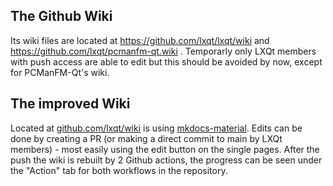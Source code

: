 ## The Github Wiki

Its wiki files are located at https://github.com/lxqt/lxqt/wiki and https://github.com/lxqt/pcmanfm-qt.wiki . 
Temporarly only LXQt members with push access are able to edit but this should be avoided by now, except for PCManFM-Qt's wiki.

## The improved Wiki

Located at [github.com/lxqt/wiki](https://github.com/lxqt/wiki/) is using [mkdocs-material](https://squidfunk.github.io/mkdocs-material/). Edits can be done by creating a 
 PR (or making a direct commit to main by LXQt members) - most easily using the edit button on the single pages. After the push the wiki is rebuilt by 2 Github actions, the progress can be seen under the "Action" tab for both workflows in the repository.

